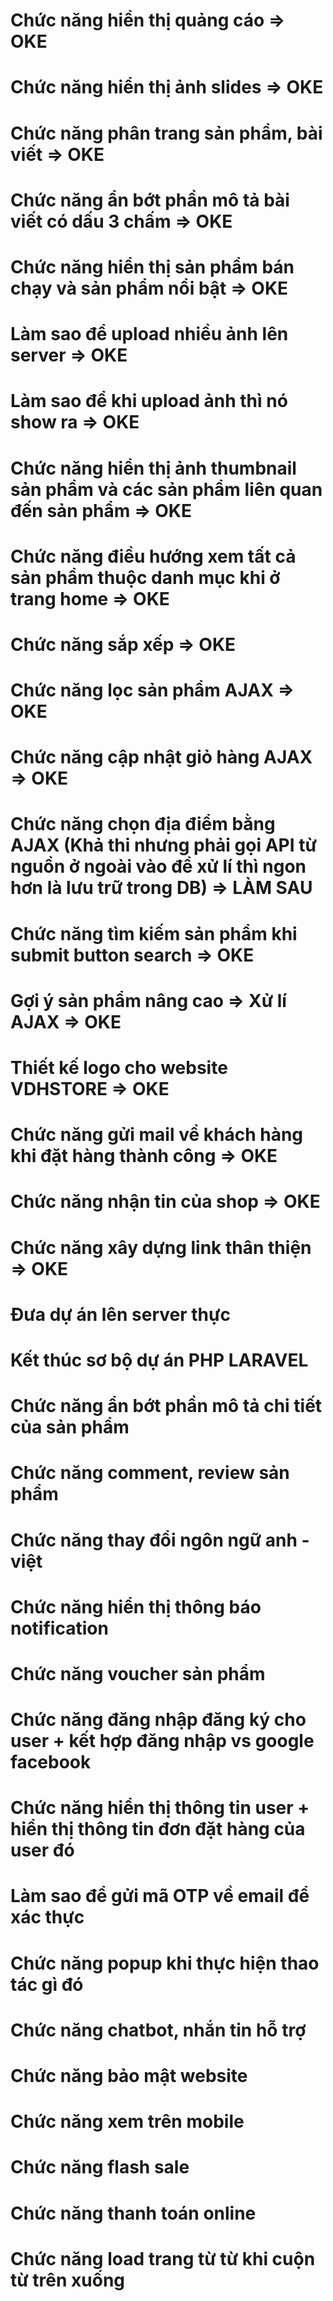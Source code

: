 
# Chức năng hiển thị quảng cáo => OKE
# Chức năng hiển thị ảnh slides => OKE
# Chức năng phân trang sản phẩm, bài viết => OKE
# Chức năng ẩn bớt phần mô tả bài viết có dấu 3 chấm => OKE
# Chức năng hiển thị sản phẩm bán chạy và sản phẩm nổi bật => OKE
# Làm sao để upload nhiều ảnh lên server => OKE
# Làm sao để khi upload ảnh thì nó show ra => OKE
# Chức năng hiển thị ảnh thumbnail sản phẩm và các sản phẩm liên quan đến sản phẩm => OKE
# Chức năng điều hướng xem tất cả sản phẩm thuộc danh mục khi ở trang home => OKE
# Chức năng sắp xếp => OKE
# Chức năng lọc sản phẩm AJAX => OKE
# Chức năng cập nhật giỏ hàng AJAX => OKE
# Chức năng chọn địa điểm bằng AJAX (Khả thi nhưng phải gọi API từ nguồn ở ngoài vào để xử lí thì ngon hơn là lưu trữ trong DB) => LÀM SAU
# Chức năng tìm kiếm sản phẩm khi submit button search => OKE
# Gợi ý sản phẩm nâng cao => Xử lí AJAX => OKE
# Thiết kế logo cho website VDHSTORE => OKE
# Chức năng gửi mail về khách hàng khi đặt hàng thành công => OKE
# Chức năng nhận tin của shop => OKE
# Chức năng xây dựng link thân thiện => OKE




# Đưa dự án lên server thực


# Kết thúc sơ bộ dự án PHP LARAVEL




# Chức năng ẩn bớt phần mô tả chi tiết của sản phẩm 
# Chức năng comment, review sản phẩm






# Chức năng thay đổi ngôn ngữ anh - việt
# Chức năng hiển thị thông báo notification 
# Chức năng voucher sản phẩm
# Chức năng đăng nhập đăng ký cho user + kết hợp đăng nhập vs google facebook
# Chức năng hiển thị thông tin user + hiển thị thông tin đơn đặt hàng của user đó
# Làm sao để gửi mã OTP về email để xác thực
# Chức năng popup khi thực hiện thao tác gì đó
# Chức năng chatbot, nhắn tin hỗ trợ
# Chức năng bảo mật website 
# Chức năng xem trên mobile
# Chức năng flash sale
# Chức năng thanh toán online
# Chức năng load trang từ từ khi cuộn từ trên xuống




